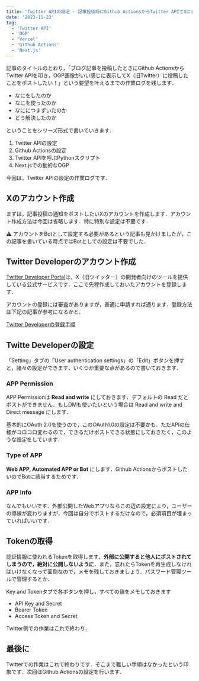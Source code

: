 ```yaml
---
title: 'Twitter APIの設定 - 記事投稿時にGithub ActionsからTwitter APIでXにポストしていい感じにOGPを表示するまでの奮闘記 その1'
date: '2023-11-23'
tag:
  - 'Twitter API'
  - 'OGP'
  - 'Vercel'
  - 'Github Actions'
  - 'Next.js'
---
```


記事のタイトルのとおり，「ブログ記事を投稿したときにGithub ActionsからTwitter APIを叩き，OGP画像がいい感じに表示してX（旧Twitter）に投稿したことをポストしたい！」という要望を叶えるまでの作業ログを残します．

- なにをしたのか
- なにを使ったのか
- なににつまずいたのか
- どう解決したのか

ということをシリーズ形式で書いていきます．

1. Twitter APIの設定
2. Github Actionsの設定
3. Twitter APIを呼ぶPythonスクリプト
4. Next.jsでの動的なOGP

今回は，Twitter APIの設定の作業ログです．

## Xのアカウント作成

まずは，記事投稿の通知をポストしたいXのアカウントを作成します．アカウント作成方法は今回は省略します．特に特別な設定は不要です．

:warning: アカウントをBotとして設定する必要があるという記事も見かけましたが，この記事を書いている時点ではBotとしての設定は不要でした．

## Twitter Developerのアカウント作成

[Twitter Developer Portal](https://developer.twitter.com/en/portal)は，X（旧ツイッター）の開発者向けのツールを提供している公式サービスです．ここで先程作成しておいたアカウントを登録します．

アカウントの登録には審査がありますが，普通に申請すれば通ります．登録方法は下記の記事が参考になるかと．

[Twitter Developerの登録手順](https://zenn.dev/harumin/articles/753e755fc245ae)

## Twitte Developerの設定

「Setting」タブの「User authentication settings」の「Edit」ボタンを押すと，諸々の設定ができます．いくつか重要な点があるので書いておきます．

### APP Permission

APP Permissionは **Read and write** にしておきます．デフォルトの Read だとポストができません．もしDMも使いたいという場合は Read and write and Direct message にします．

基本的にOAuth 2.0を使うので，このOAuth1.0の設定は不要かも．ただAPIの仕様がコロコロ変わるので，できるだけポストできる状態にしておきたく，このような設定をしています．

### Type of APP

**Web APP, Automated APP or Bot** にします．Github ActionsからポストしたいのでBotに該当するためです．

### APP Info

なんでもいいです．外部公開したWebアプリならこの辺の設定により，ユーザーの導線が変わりますが，今回は自分でポストするだけなので，必須項目が埋まっていればいいです．

## Tokenの取得

認証情報に使われるTokenを取得します．**外部に公開すると他人にポストされてしまうので，絶対に公開しないように**．また，忘れたらTokenを再生成しなければいけなくなって面倒なので，メモを残しておきましょう．パスワード管理ツールで管理するとか．

Key and Tokenタブで各ボタンを押し，すべての値をメモしておきます

- API Key and Secret
- Bearer Token
- Access Token and Secret

Twitter側での作業はこれで終わり．

## 最後に

Twitterでの作業はこれで終わりです．そこまで難しい手順はなかったという印象です．次回はGithub Actionsの設定を行います．
